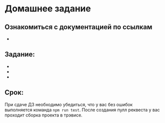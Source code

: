 # Домашнее задание

## Ознакомиться с документацией по ссылкам

- []()

## Задание:

-
-
-


## Срок:

При сдаче ДЗ необходимо убедиться, что у вас без ошибок выполняется команда `npm run test`.
После создания пулл реквеста у вас проходит сборка проекта в трэвисе.
